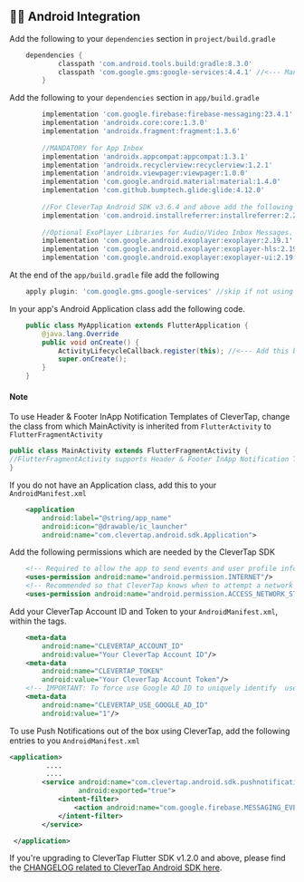 ## 👨‍💻 Android Integration

Add the following to your `dependencies` section in `project/build.gradle`

```groovy
    dependencies {
            classpath 'com.android.tools.build:gradle:8.3.0'
            classpath 'com.google.gms:google-services:4.4.1' //<--- Mandatory for using Firebase Messaging, skip if not using FCM
        }
```

Add the following to your `dependencies` section in `app/build.gradle`
```groovy
        implementation 'com.google.firebase:firebase-messaging:23.4.1'
        implementation 'androidx.core:core:1.3.0'
        implementation 'androidx.fragment:fragment:1.3.6'
        
        //MANDATORY for App Inbox
        implementation 'androidx.appcompat:appcompat:1.3.1'
        implementation 'androidx.recyclerview:recyclerview:1.2.1'
        implementation 'androidx.viewpager:viewpager:1.0.0'
        implementation 'com.google.android.material:material:1.4.0'
        implementation 'com.github.bumptech.glide:glide:4.12.0'
        
        //For CleverTap Android SDK v3.6.4 and above add the following -
        implementation 'com.android.installreferrer:installreferrer:2.2'
        
        //Optional ExoPlayer Libraries for Audio/Video Inbox Messages. Audio/Video messages will be dropped without these dependencies
        implementation 'com.google.android.exoplayer:exoplayer:2.19.1'
        implementation 'com.google.android.exoplayer:exoplayer-hls:2.19.1'
        implementation 'com.google.android.exoplayer:exoplayer-ui:2.19.1'
```

At the end of the `app/build.gradle` file add the following 

```groovy
    apply plugin: 'com.google.gms.google-services' //skip if not using FCM
```

In your app's Android Application class add the following code.

```java
    public class MyApplication extends FlutterApplication {
        @java.lang.Override
        public void onCreate() {
            ActivityLifecycleCallback.register(this); //<--- Add this before super.onCreate()
            super.onCreate();
        }
    }

```

#### Note

To use Header & Footer InApp Notification Templates of CleverTap, change the class from which MainActivity is inherited from `FlutterActivity` to `FlutterFragmentActivity`

```java
public class MainActivity extends FlutterFragmentActivity {
//FlutterFragmentActivity supports Header & Footer InApp Notification Templates
}
```

If you do not have an Application class, add this to your `AndroidManifest.xml`

```xml
    <application
        android:label="@string/app_name"
        android:icon="@drawable/ic_launcher"
        android:name="com.clevertap.android.sdk.Application"> 
```

Add the following permissions which are needed by the CleverTap SDK

```xml
    <!-- Required to allow the app to send events and user profile information -->
    <uses-permission android:name="android.permission.INTERNET"/>
    <!-- Recommended so that CleverTap knows when to attempt a network call -->
    <uses-permission android:name="android.permission.ACCESS_NETWORK_STATE"/>
```

Add your CleverTap Account ID and Token to your `AndroidManifest.xml`, within the <application></application> tags.

```xml
    <meta-data
        android:name="CLEVERTAP_ACCOUNT_ID"
        android:value="Your CleverTap Account ID"/>
    <meta-data
        android:name="CLEVERTAP_TOKEN"
        android:value="Your CleverTap Account Token"/>
    <!-- IMPORTANT: To force use Google AD ID to uniquely identify  users, use the following meta tag. GDPR mandates that if you are using this tag, there is prominent disclousure to your end customer in their application. Read more about GDPR here - https://clevertap.com/blog/in-preparation-of-gdpr-compliance/ -->
    <meta-data
        android:name="CLEVERTAP_USE_GOOGLE_AD_ID"
        android:value="1"/> 
```
To use Push Notifications out of the box using CleverTap, add the following entries to you `AndroidManifest.xml`

```xml
<application>
         ....
         ....
        <service android:name="com.clevertap.android.sdk.pushnotification.fcm.FcmMessageListenerService"
                 android:exported="true">
            <intent-filter>
                <action android:name="com.google.firebase.MESSAGING_EVENT" />
            </intent-filter>
        </service>

 </application>
```

If you're upgrading to CleverTap Flutter SDK v1.2.0 and above, please find the [CHANGELOG related to CleverTap Android SDK here](https://github.com/CleverTap/clevertap-android-sdk/blob/master/docs/CTV4CHANGES.md).
